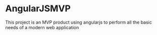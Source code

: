 # AngularJSMVP
This project is an MVP product using angularjs to perform all the basic needs of a modern web application
